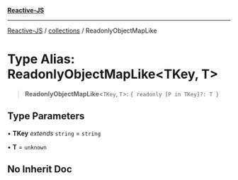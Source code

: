 [**Reactive-JS**](../../README.md)

***

[Reactive-JS](../../README.md) / [collections](../README.md) / ReadonlyObjectMapLike

# Type Alias: ReadonlyObjectMapLike\<TKey, T\>

> **ReadonlyObjectMapLike**\<`TKey`, `T`\>: `{ readonly [P in TKey]?: T }`

## Type Parameters

• **TKey** *extends* `string` = `string`

• **T** = `unknown`

## No Inherit Doc
